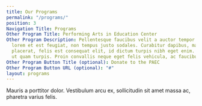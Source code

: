 ```yaml
---
title: Our Programs
permalink: "/programs/"
position: 3
Navigation Title: Programs
Other Program Title: Performing Arts in Education Center
Other Program Description: Pellentesque faucibus velit a auctor tempor. Proin tristique
  lorem et est feugiat, non tempus justo sodales. Curabitur dapibus, mauris sed dapibus
  placerat, felis est consequat elit, id dictum turpis nibh eget enim. Vestibulum
  ut quam turpis. Proin convallis neque eget felis vehicula, ac faucibus augue aliquam.
Other Program Button Title (optional): Donate to the PAEC
Other Program Button URL (optional): "#"
layout: programs
---
```


Mauris a porttitor dolor. Vestibulum arcu ex, sollicitudin sit amet massa ac, pharetra varius felis.

